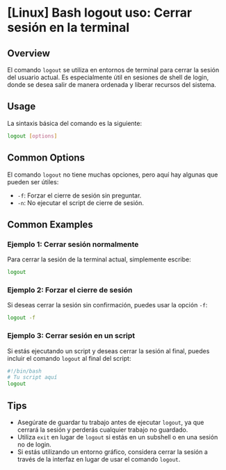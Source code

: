 # [Linux] Bash logout uso: Cerrar sesión en la terminal

## Overview
El comando `logout` se utiliza en entornos de terminal para cerrar la sesión del usuario actual. Es especialmente útil en sesiones de shell de login, donde se desea salir de manera ordenada y liberar recursos del sistema.

## Usage
La sintaxis básica del comando es la siguiente:

```bash
logout [options]
```

## Common Options
El comando `logout` no tiene muchas opciones, pero aquí hay algunas que pueden ser útiles:

- `-f`: Forzar el cierre de sesión sin preguntar.
- `-n`: No ejecutar el script de cierre de sesión.

## Common Examples

### Ejemplo 1: Cerrar sesión normalmente
Para cerrar la sesión de la terminal actual, simplemente escribe:

```bash
logout
```

### Ejemplo 2: Forzar el cierre de sesión
Si deseas cerrar la sesión sin confirmación, puedes usar la opción `-f`:

```bash
logout -f
```

### Ejemplo 3: Cerrar sesión en un script
Si estás ejecutando un script y deseas cerrar la sesión al final, puedes incluir el comando `logout` al final del script:

```bash
#!/bin/bash
# Tu script aquí
logout
```

## Tips
- Asegúrate de guardar tu trabajo antes de ejecutar `logout`, ya que cerrará la sesión y perderás cualquier trabajo no guardado.
- Utiliza `exit` en lugar de `logout` si estás en un subshell o en una sesión no de login.
- Si estás utilizando un entorno gráfico, considera cerrar la sesión a través de la interfaz en lugar de usar el comando `logout`.